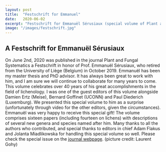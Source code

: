 ```yaml
---
layout: post
title:  "Festschrift for Emmanuel"
date:   2020-06-02
excerpt: "Festschrift for Emmanuël Sérusiaux (special volume of Plant and Fungal Systematics)" 
image: "/images/festschrift.jpg"
---
```


## A Festschrift for Emmanuël Sérusiaux
On June 2nd, 2020 was published in the journal Plant and Fungal Systematics a Festschrift in honor of Prof. Emmanuël Sérusiaux, who retired from the University of Liège (Belgium) in October 2019. 
Emmanuël has been my master thesis and PhD advisor. It has always been great to work with him, and I am sure we will continue to collaborate for many years to come. This volume celebrates over 40 years of his great accomplishments in the field of lichenology. 
I was one of the guest editors of this volume alongside Damien Ertz (Meise), Bernard Goffinet (UCONN) and Paul Diederich (Luxemburg). We presented this special volume to him as a surprise (unfortunately through video for the other editors, given the circumstances). 
Emmanuël was very happy to receive this special gift! The volume comprises sixteen papers (including fourteen on lichens) with descriptions of several new genera and species named after him. 
Many thanks to all the authors who contributed, and special thanks to editors in chief Adam Flakus and Jolanta Miadlikowska for handling this special volume so well. 
Please check the special issue on the <a href="http://pfsyst.botany.pl/Issue-1-2020,8594" target="_blank">journal webpage</a>. (picture credit: Laurent Gohy)
